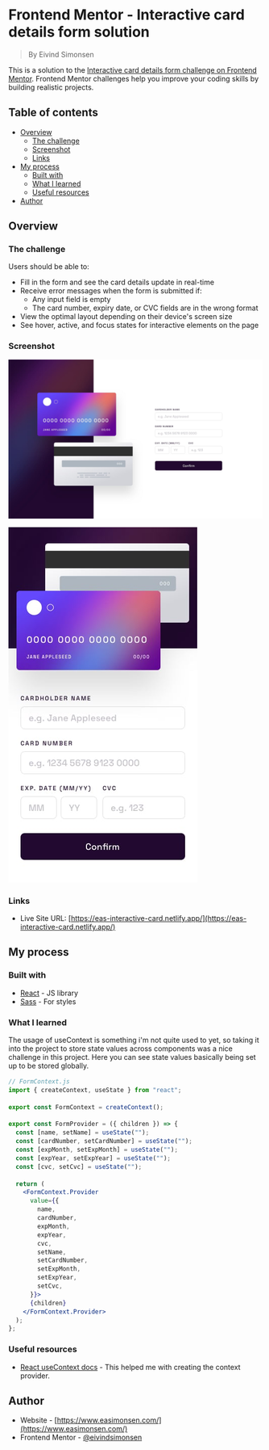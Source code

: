 # Frontend Mentor - Interactive card details form solution

> By Eivind Simonsen

This is a solution to the [Interactive card details form challenge on Frontend Mentor](https://www.frontendmentor.io/challenges/interactive-card-details-form-XpS8cKZDWw). Frontend Mentor challenges help you improve your coding skills by building realistic projects.

## Table of contents

- [Overview](#overview)
  - [The challenge](#the-challenge)
  - [Screenshot](#screenshot)
  - [Links](#links)
- [My process](#my-process)
  - [Built with](#built-with)
  - [What I learned](#what-i-learned)
  - [Useful resources](#useful-resources)
- [Author](#author)

## Overview

### The challenge

Users should be able to:

- Fill in the form and see the card details update in real-time
- Receive error messages when the form is submitted if:
  - Any input field is empty
  - The card number, expiry date, or CVC fields are in the wrong format
- View the optimal layout depending on their device's screen size
- See hover, active, and focus states for interactive elements on the page

### Screenshot

![](./design/desktop-design.jpg)

![](./design/mobile-design.jpg)

### Links

- Live Site URL: [https://eas-interactive-card.netlify.app/](https://eas-interactive-card.netlify.app/)

## My process

### Built with

- [React](https://reactjs.org/) - JS library
- [Sass](https://sass-lang.com/guide/) - For styles

### What I learned

The usage of useContext is something i'm not quite used to yet, so taking it into the project to store state values across components was a nice challenge in this project.
Here you can see state values basically being set up to be stored globally.

```jsx
// FormContext.js
import { createContext, useState } from "react";

export const FormContext = createContext();

export const FormProvider = ({ children }) => {
  const [name, setName] = useState("");
  const [cardNumber, setCardNumber] = useState("");
  const [expMonth, setExpMonth] = useState("");
  const [expYear, setExpYear] = useState("");
  const [cvc, setCvc] = useState("");

  return (
    <FormContext.Provider
      value={{
        name,
        cardNumber,
        expMonth,
        expYear,
        cvc,
        setName,
        setCardNumber,
        setExpMonth,
        setExpYear,
        setCvc,
      }}>
      {children}
    </FormContext.Provider>
  );
};
```

### Useful resources

- [React useContext docs](https://react.dev/reference/react/useContext) - This helped me with creating the context provider.

## Author

- Website - [https://www.easimonsen.com/](https://www.easimonsen.com/)
- Frontend Mentor - [@eivindsimonsen](https://www.frontendmentor.io/profile/eivindsimonsen)
